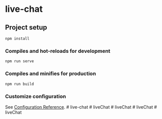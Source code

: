 # live-chat

## Project setup
```
npm install
```

### Compiles and hot-reloads for development
```
npm run serve
```

### Compiles and minifies for production
```
npm run build
```

### Customize configuration
See [Configuration Reference](https://cli.vuejs.org/config/).
#   l i v e - c h a t  
 #   l i v e C h a t  
 #   l i v e C h a t  
 #   l i v e C h a t  
 #   l i v e C h a t  
 